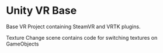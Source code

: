 # Unity VR Base
Base VR Project containing SteamVR and VRTK plugins.

Texture Change scene contains code for switching textures on GameObjects
